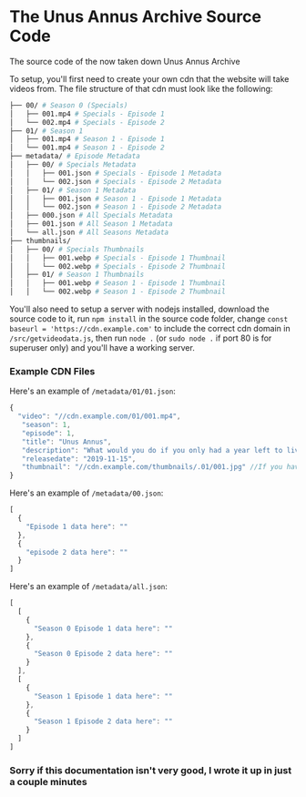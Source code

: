 # The Unus Annus Archive Source Code
The source code of the now taken down Unus Annus Archive

To setup, you'll first need to create your own cdn that the website will take videos from. The file structure of that cdn must look like the following:

```bash
├── 00/ # Season 0 (Specials)
│   ├── 001.mp4 # Specials - Episode 1
│   └── 002.mp4 # Specials - Episode 2
├── 01/ # Season 1
│   ├── 001.mp4 # Season 1 - Episode 1
│   └── 001.mp4 # Season 1 - Episode 2
├── metadata/ # Episode Metadata
│   ├── 00/ # Specials Metadata
│   │   ├── 001.json # Specials - Episode 1 Metadata
│   │   └── 002.json # Specials - Episode 2 Metadata
│   ├── 01/ # Season 1 Metadata
│   │   ├── 001.json # Season 1 - Episode 1 Metadata
│   │   └── 002.json # Season 1 - Episode 2 Metadata
│   ├── 000.json # All Specials Metadata
│   ├── 001.json # All Season 1 Metadata
│   └── all.json # All Seasons Metadata
├── thumbnails/
│   ├── 00/ # Specials Thumbnails
│   │   ├── 001.webp # Specials - Episode 1 Thumbnail
│   │   └── 002.webp # Specials - Episode 2 Thumbnail
│   ├── 01/ # Season 1 Thumbnails
│   │   ├── 001.webp # Season 1 - Episode 1 Thumbnail
│   │   └── 002.webp # Season 1 - Episode 2 Thumbnail
```

You'll also need to setup a server with nodejs installed, download the source code to it, run `npm install` in the source code folder, change `const baseurl = 'https://cdn.example.com'` to include the correct cdn domain in `/src/getvideodata.js`, then run `node .` (or `sudo node .` if port 80 is for superuser only) and you'll have a working server.

### Example CDN Files
Here's an example of `/metadata/01/01.json`:

```js
{
  "video": "//cdn.example.com/01/001.mp4",
   "season": 1,
   "episode": 1,
   "title": "Unus Annus",
   "description": "What would you do if you only had a year left to live? Would you squander the time you were given? Or would you make every second count?\r\n\r\nWelcome to Unus Annus. Today marks the beginning of our year-long journey where the only certainty is the end. In exactly 365 days this channel will be deleted along with all of the daily uploads accumulated since then. Nothing will be saved. Nothing will be reuploaded.\r\n\r\nThis is your one chance to join us at the onset of our adventure. To be there from the beginning. To make every second count. Subscribe now and relish what little time we have left or have the choice made for you as we disappear from existence forever. But remember... everything has an end. Even you. \r\n\r\nMemento mori.\r\n\r\nUnus annus.",
   "releasedate": "2019-11-15",
   "thumbnail": "//cdn.example.com/thumbnails/.01/001.jpg" //If you have a webp version of the thumbnail, change .jpg to .webp and it will automatically be converted back to jpg if the browser doesn't support webp
}
```
Here's an example of `/metadata/00.json`:
```js
[
  {
    "Episode 1 data here": ""
  },
  {
    "episode 2 data here": ""
  }
]
```

Here's an example of `/metadata/all.json`:
```js
[
  [
    {
      "Season 0 Episode 1 data here": ""
    },
    {
      "Season 0 Episode 2 data here": ""
    }
  ],
  [
    {
      "Season 1 Episode 1 data here": ""
    },
    {
      "Season 1 Episode 2 data here": ""
    }
  ]
]
```


### Sorry if this documentation isn't very good, I wrote it up in just a couple minutes
